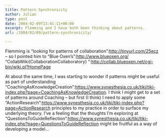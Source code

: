 ```yaml
---
title: Pattern Synchronicity
author: Julian
type: post
date: 2004-02-09T13:41:11+00:00
excerpt: Flemming and I have both been thinking about patterns.
url: /2004/02/09/pattern-synchronicity/

---
```

Flemming is &#8220;looking for patterns of collaboration&#8221;:http://tinyurl.com/25ecz &#8211; so I pointed him to &#8220;Blue Oxen&#8217;s&#8221;:http://www.blueoxen.org/ &#8220;CollabWiki(CollaborationCollaboratory) &#8220;:http://collab.blueoxen.net/cgi-bin/wiki.pl?HomePage 

At about the same time, I was starting to wonder if patterns might be useful as part of understanding &#8220;CoachingAsKnowledgeCreation&#8221;:https://www.synesthesia.co.uk/tiki/tiki-index.php?page=CoachingAsKnowledgeCreation. I think I might get to a set of patterns around Coaching &#8211; but first (I think) I need to apply some &#8220;ActionResearch&#8221;:https://www.synesthesia.co.uk/tiki/tiki-index.php?page=ActionResearch principles to my practice in order to surface my underlying theory. I&#8217;ve a feeling that the thoughts I&#8217;m exploring at &#8220;QuestionsToGuideReflection&#8221;:https://www.synesthesia.co.uk/tiki/tiki-index.php?page=QuestionsToGuideReflection might be fruitful as a way of developing a model&#8230;